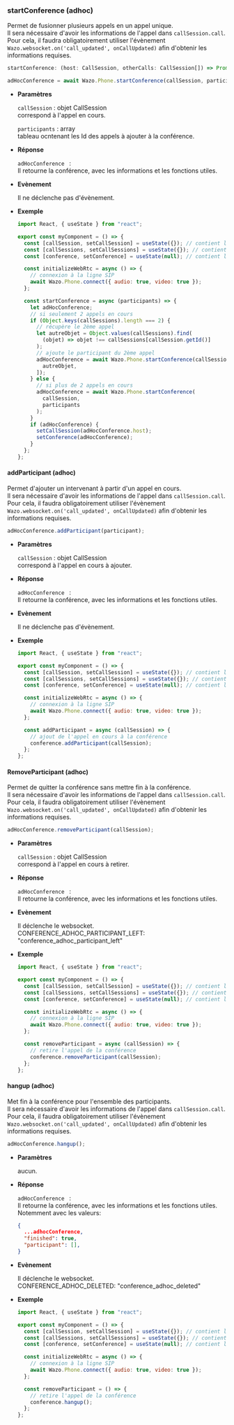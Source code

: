 ### startConference (adhoc)

Permet de fusionner plusieurs appels en un appel unique.  
Il sera nécessaire d'avoir les informations de l'appel dans `callSession.call`.  
Pour cela, il faudra obligatoirement utiliser l'évènement `Wazo.websocket.on('call_updated', onCallUpdated)` afin d'obtenir les informations requises.

```js
startConference: (host: CallSession, otherCalls: CallSession[]) => Promise<AdHocAPIConference>;
```

```js
adHocConference = await Wazo.Phone.startConference(callSession, participants);
```

<div class="useless-tab-container">

- **Paramètres**

  `callSession` : objet CallSession  
  correspond à l'appel en cours.

  `participants` : array  
  tableau ocntenant les Id des appels à ajouter à la conférence.

- **Réponse**

  `adHocConference ` :  
  Il retourne la conférence, avec les informations et les fonctions utiles.

- **Evènement**

  Il ne déclenche pas d'évènement.

- **Exemple**

  ```js
  import React, { useState } from "react";

  export const myComponent = () => {
    const [callSession, setCallSession] = useState({}); // contient l'appel actif
    const [callSessions, setCallSessions] = useState({}); // contient l'ensemble des appels (en cours et disponible)
    const [conference, setConference] = useState(null); // contient la conférence

    const initializeWebRtc = async () => {
      // connexion à la ligne SIP
      await Wazo.Phone.connect({ audio: true, video: true });
    };

    const startConference = async (participants) => {
      let adHocConference;
      // si seulement 2 appels en cours
      if (Object.keys(callSessions).length === 2) {
        // récupère le 2ème appel
        let autreObjet = Object.values(callSessions).find(
          (objet) => objet !== callSessions[callSession.getId()]
        );
        // ajoute le participant du 2ème appel
        adHocConference = await Wazo.Phone.startConference(callSession, [
          autreObjet,
        ]);
      } else {
        // si plus de 2 appels en cours
        adHocConference = await Wazo.Phone.startConference(
          callSession,
          participants
        );
      }
      if (adHocConference) {
        setCallSession(adHocConference.host);
        setConference(adHocConference);
      }
    };
  };
  ```

</div>

#### addParticipant (adhoc)

Permet d'ajouter un intervenant à partir d'un appel en cours.  
Il sera nécessaire d'avoir les informations de l'appel dans `callSession.call`.  
Pour cela, il faudra obligatoirement utiliser l'évènement `Wazo.websocket.on('call_updated', onCallUpdated)` afin d'obtenir les informations requises.

```js
adHocConference.addParticipant(participant);
```

<div class="useless-tab-container">

- **Paramètres**

  `callSession` : objet CallSession  
  correspond à l'appel en cours à ajouter.

- **Réponse**

  `adHocConference ` :  
  Il retourne la conférence, avec les informations et les fonctions utiles.

- **Evènement**

  Il ne déclenche pas d'évènement.

- **Exemple**

  ```js
  import React, { useState } from "react";

  export const myComponent = () => {
    const [callSession, setCallSession] = useState({}); // contient l'appel actif
    const [callSessions, setCallSessions] = useState({}); // contient l'ensemble des appels (en cours et disponible)
    const [conference, setConference] = useState(null); // contient la conférence

    const initializeWebRtc = async () => {
      // connexion à la ligne SIP
      await Wazo.Phone.connect({ audio: true, video: true });
    };

    const addParticipant = async (callSession) => {
      // ajout de l'appel en cours à la conférence
      conference.addParticipant(callSession);
    };
  };
  ```

</div>


#### RemoveParticipant (adhoc)

Permet de quitter la conférence sans mettre fin à la conférence.  
Il sera nécessaire d'avoir les informations de l'appel dans `callSession.call`.  
Pour cela, il faudra obligatoirement utiliser l'évènement `Wazo.websocket.on('call_updated', onCallUpdated)` afin d'obtenir les informations requises.

```js
adHocConference.removeParticipant(callSession);
```

<div class="useless-tab-container">

- **Paramètres**

  `callSession` : objet CallSession  
  correspond à l'appel en cours à retirer.

- **Réponse**

  `adHocConference ` :  
  Il retourne la conférence, avec les informations et les fonctions utiles.

- **Evènement**

  Il déclenche le websocket.  
  CONFERENCE_ADHOC_PARTICIPANT_LEFT: "conference_adhoc_participant_left"

- **Exemple**

  ```js
  import React, { useState } from "react";

  export const myComponent = () => {
    const [callSession, setCallSession] = useState({}); // contient l'appel actif
    const [callSessions, setCallSessions] = useState({}); // contient l'ensemble des appels (en cours et disponible)
    const [conference, setConference] = useState(null); // contient la conférence

    const initializeWebRtc = async () => {
      // connexion à la ligne SIP
      await Wazo.Phone.connect({ audio: true, video: true });
    };

    const removeParticipant = async (callSession) => {
      // retire l'appel de la conférence
      conference.removeParticipant(callSession);
    };
  };
  ```

</div>

#### hangup (adhoc)

Met fin à la conférence pour l'ensemble des participants.  
Il sera nécessaire d'avoir les informations de l'appel dans `callSession.call`.  
Pour cela, il faudra obligatoirement utiliser l'évènement `Wazo.websocket.on('call_updated', onCallUpdated)` afin d'obtenir les informations requises.

```js
adHocConference.hangup();
```

<div class="useless-tab-container">

- **Paramètres**

  aucun.

- **Réponse**

  `adHocConference ` :  
  Il retourne la conférence, avec les informations et les fonctions utiles.  
  Notemment avec les valeurs:
  ```json
  {
    ...adhocConference,
    "finished": true,
    "participant": [],
  }
  ```

- **Evènement**

  Il déclenche le websocket.  
  CONFERENCE_ADHOC_DELETED: "conference_adhoc_deleted"

- **Exemple**

  ```js
  import React, { useState } from "react";

  export const myComponent = () => {
    const [callSession, setCallSession] = useState({}); // contient l'appel actif
    const [callSessions, setCallSessions] = useState({}); // contient l'ensemble des appels (en cours et disponible)
    const [conference, setConference] = useState(null); // contient la conférence

    const initializeWebRtc = async () => {
      // connexion à la ligne SIP
      await Wazo.Phone.connect({ audio: true, video: true });
    };

    const removeParticipant = () => {
      // retire l'appel de la conférence
      conference.hangup();
    };
  };
  ```

</div>